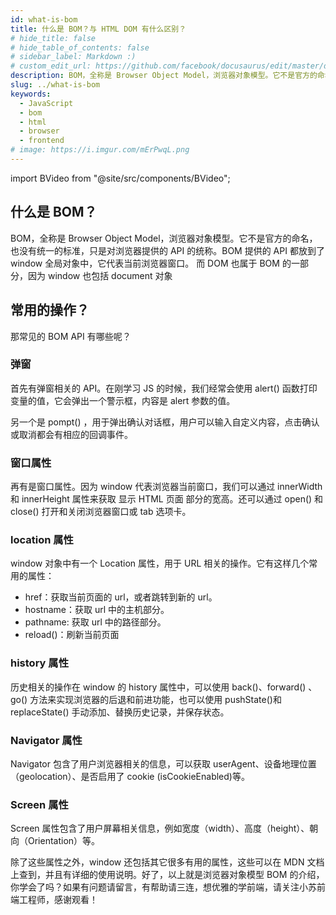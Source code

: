 ```yaml
---
id: what-is-bom
title: 什么是 BOM？与 HTML DOM 有什么区别？
# hide_title: false
# hide_table_of_contents: false
# sidebar_label: Markdown :)
# custom_edit_url: https://github.com/facebook/docusaurus/edit/master/docs/api-doc-markdown.md
description: BOM，全称是 Browser Object Model，浏览器对象模型。它不是官方的命名，也没有统一的标准，只是对浏览器提供的 API 的统称。BOM 提供的 API 都放到了 window 全局对象中，它代表当前浏览器窗口。 而 DOM 也属于 BOM 的一部分，因为 window 也包括 document 对象。
slug: ../what-is-bom
keywords:
  - JavaScript
  - bom
  - html
  - browser
  - frontend
# image: https://i.imgur.com/mErPwqL.png
---
```


import BVideo from "@site/src/components/BVideo";

<BVideo src="//player.bilibili.com/player.html?aid=670351065&bvid=BV1Qa4y1p7rC&cid=257703470&page=1" bsrc="https://www.bilibili.com/video/BV1Qa4y1p7rC/"/>

## 什么是 BOM？

BOM，全称是 Browser Object Model，浏览器对象模型。它不是官方的命名，也没有统一的标准，只是对浏览器提供的 API 的统称。BOM 提供的 API 都放到了 window 全局对象中，它代表当前浏览器窗口。 而 DOM 也属于 BOM 的一部分，因为 window 也包括 document 对象

## 常用的操作？

那常见的 BOM API 有哪些呢？

### 弹窗

首先有弹窗相关的 API。在刚学习 JS 的时候，我们经常会使用 alert() 函数打印变量的值，它会弹出一个警示框，内容是 alert 参数的值。

另一个是 pompt() ，用于弹出确认对话框，用户可以输入自定义内容，点击确认或取消都会有相应的回调事件。

### 窗口属性

再有是窗口属性。因为 window 代表浏览器当前窗口，我们可以通过 innerWidth 和 innerHeight 属性来获取 显示 HTML 页面 部分的宽高。还可以通过 open() 和 close() 打开和关闭浏览器窗口或 tab 选项卡。

### location 属性

window 对象中有一个 Location 属性，用于 URL 相关的操作。它有这样几个常用的属性：

- href：获取当前页面的 url，或者跳转到新的 url。
- hostname：获取 url 中的主机部分。
- pathname: 获取 url 中的路径部分。
- reload()：刷新当前页面

### history 属性

历史相关的操作在 window 的 history 属性中，可以使用 back()、forward() 、go() 方法来实现浏览器的后退和前进功能，也可以使用 pushState()和 replaceState() 手动添加、替换历史记录，并保存状态。

### Navigator 属性

Navigator 包含了用户浏览器相关的信息，可以获取 userAgent、设备地理位置（geolocation）、是否启用了 cookie (isCookieEnabled)等。

### Screen 属性

Screen 属性包含了用户屏幕相关信息，例如宽度（width）、高度（height）、朝向（Orientation）等。


除了这些属性之外，window 还包括其它很多有用的属性，这些可以在 MDN 文档上查到，并且有详细的使用说明。好了，以上就是浏览器对象模型 BOM 的介绍，你学会了吗？如果有问题请留言，有帮助请三连，想优雅的学前端，请关注小苏前端工程师，感谢观看！